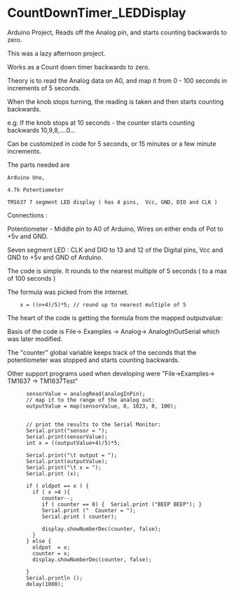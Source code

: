 # CountDownTimer_LEDDisplay
Arduino Project, Reads off the Analog pin, and starts counting backwards to zero.

This was a lazy afternoon project.

Works as a Count down timer backwards to zero.

Theory is to read the Analog data on A0, and map it from 0 - 100 seconds in increments of 5 seconds.

When the knob stops turning, the reading is taken and then starts counting backwards.

e.g: If the knob stops at 10 seconds - the counter starts counting backwards 10,9,8,....0...

Can be customized in code for 5 seconds, or 15 minutes or a few minute increments. 

The parts needed are 

	Arduino Uno,

	4.7k Potentiometer

	TM1637 7 segment LED display ( has 4 pins,  Vcc, GND, DIO and CLK )

Connections :

Potentiometer - Middle pin to A0 of Arduino, Wires on either ends of Pot to +5v and GND.

Seven segment LED : CLK and DIO to 13 and 12 of the Digital pins, Vcc and GND to +5v  and GND of Arduino.


The code is simple. It rounds to the nearest multiple of 5 seconds ( to a max of 100 seconds )

The formula was picked from the internet.

		x = ((n+4)/5)*5; // round up to nearest multiple of 5
 

The heart of the code is getting the formula from the mapped outputvalue:

Basis of the code is File-> Examples -> Analog-> AnalogInOutSerial which was later modified.

The "counter" global variable keeps track of the seconds that the potentiometer was stopped and starts counting backwards.

Other support programs used when developing were "File->Examples-> TM1637 -> TM1637Test"


		  sensorValue = analogRead(analogInPin);
		  // map it to the range of the analog out:
		  outputValue = map(sensorValue, 0, 1023, 0, 100);
		
		 
		  // print the results to the Serial Monitor:
		  Serial.print("sensor = ");
		  Serial.print(sensorValue);
		  int x = ((outputValue+4)/5)*5;
		  
		  Serial.print("\t output = ");
		  Serial.print(outputValue);
		  Serial.print("\t x = ");
		  Serial.print (x);
		  
		  if ( oldpot == x ) {
		    if ( x >4 ){
		       counter--;
		       if ( counter == 0) {  Serial.print ("BEEP BEEP"); }
		       Serial.print ("  Counter = ");
		       Serial.print ( counter);
		       
		       display.showNumberDec(counter, false); 
		    }
		  } else {
		    oldpot  = x;
		    counter = x;
		    display.showNumberDec(counter, false); 
		
		  }
		  Serial.println ();
		  delay(1000);


